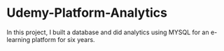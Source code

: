 # Udemy-Platform-Analytics
In this project, I built a database and did analytics using MYSQL for an e-learning platform for six years.
